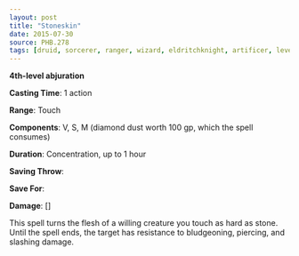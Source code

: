 ```yaml
---
layout: post
title: "Stoneskin"
date: 2015-07-30
source: PHB.278
tags: [druid, sorcerer, ranger, wizard, eldritchknight, artificer, level4, abjuration]
---
```


**4th-level abjuration**

**Casting Time**: 1 action

**Range**: Touch

**Components**: V, S, M (diamond dust worth 100 gp, which the spell consumes)

**Duration**: Concentration, up to 1 hour

**Saving Throw**:

**Save For**:

**Damage**: []

This spell turns the flesh of a willing creature you touch as hard as stone. Until the spell ends, the target has resistance to bludgeoning, piercing, and slashing damage.
